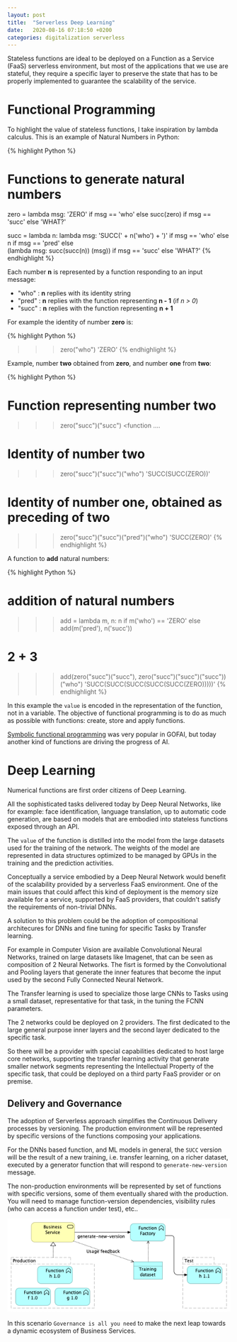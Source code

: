 ```yaml
---
layout: post
title:  "Serverless Deep Learning"
date:   2020-08-16 07:18:50 +0200
categories: digitalization serverless
---
```

Stateless functions are ideal to be deployed on a Function as a Service (FaaS) serverless environment, 
but most of the applications that we use are stateful, they require a specific layer to preserve the state that has to be properly implemented to guarantee the scalability of the service.

# Functional Programming

To highlight the value of stateless functions, I take inspiration by lambda calculus. 
This is an example of Natural Numbers in Python:

{% highlight Python %}
# Functions to generate natural numbers

zero = lambda msg: 'ZERO' if msg == 'who' else succ(zero) if msg == 'succ' else 'WHAT?'

succ = lambda n: lambda msg: 'SUCC(' + n('who') + ')'  if msg == 'who' else n if msg == 'pred' else \
        (lambda msg: succ(succ(n)) (msg)) if msg == 'succ' else 'WHAT?'
{% endhighlight %}

Each number **n** is represented by a function responding to an input message:

- "who" : **n** replies with its identity string
- "pred" : **n** replies with the function representing **n - 1** (if *n > 0*)
- "succ" : **n** replies with the function representing **n + 1**

For example the identity of number **zero** is:

{% highlight Python %}
>>> zero("who")
'ZERO'
{% endhighlight %}

Example, number **two** obtained from **zero**, and number **one** from **two**:

{% highlight Python %}
# Function representing number two
>>> zero("succ")("succ")
<function <lambda>....

# Identity of number two
>>> zero("succ")("succ")("who")
'SUCC(SUCC(ZERO))'

# Identity of number one, obtained as preceding of two
>>> zero("succ")("succ")("pred")("who")
'SUCC(ZERO)'
{% endhighlight %}

A function to **add** natural numbers:

{% highlight Python %}
# addition of natural numbers
>>> add = lambda m, n: n if m('who') == 'ZERO' else add(m('pred'), n('succ'))

# 2 + 3
>>> add(zero("succ")("succ"), zero("succ")("succ")("succ"))("who")
'SUCC(SUCC(SUCC(SUCC(SUCC(ZERO)))))'
{% endhighlight %}

In this example the `value` is encoded in the representation of the function, not in a variable. The objective of functional programming is to do as much as possible with functions: create, store and apply functions.

[Symbolic functional programming](https://en.wikipedia.org/wiki/Symbolic_programming) was very popular in GOFAI, but today another kind of functions are driving the progress of AI.

# Deep Learning
 
Numerical functions are first order citizens of Deep Learning.

All the sophisticated tasks delivered today by Deep Neural Networks, like for example: face identification, language translation, up to automatic code generation, are based on models that are embodied into stateless functions exposed through an API.

The `value` of the function is distilled into the model from the large datasets used for the training of the network. The weights of the model are represented in data structures optimized to be managed by GPUs in the training and the prediction activities.

Conceptually a service embodied by a Deep Neural Network would benefit of the scalability provided by a serverless FaaS environment. One of the main issues that could affect this kind of deployment is the memory size available for a service, supported by FaaS providers, that couldn't satisfy the requirements of non-trivial DNNs.

A solution to this problem could be the adoption of compositional architecures for DNNs and fine tuning for specific Tasks by Transfer learning.

For example in Computer Vision are available Convolutional Neural Networks, trained on large datasets like Imagenet, that can be seen as composition of 2 Neural Networks. The fisrt is formed by the Convolutional and Pooling layers that generate the inner features that become the input used by the second Fully Connected Neural Network.

The Transfer learning is used to specialize those large CNNs to Tasks using a small dataset, representative for that task, in the tuning the FCNN parameters.

The 2 networks could be deployed on 2 providers. The first dedicated to the large general purpose inner layers and the second layer dedicated to the specific task.

So there will be a provider with special capabilities dedicated to host large core networks, supporting the transfer learning activity that generate smaller network segments representing the Intellectual Property of the specific task, that could be deployed on a third party FaaS provider or on premise.

## Delivery and Governance

The adoption of Serverless approach simplifies the Continuous Delivery processes by versioning.
The production environment will be represented by specific versions of the functions composing your applications. 

For the DNNs based function, and ML models in general, the `SUCC` version will be the result of a new training, i.e. transfer learning, on a richer dataset, executed by a generator function that will respond to `generate-new-version` message.

The non-production environments will be represented by set of functions with specific versions, some of them eventually shared with the production. You will need to manage function-version dependencies, visibility rules (who can access a function under test), etc..

![Governance is all you need](/assets/images/Governance_is_all_you_need.png)

In this scenario `Governance is all you need` to make the next leap towards a dynamic ecosystem of Business Services.

